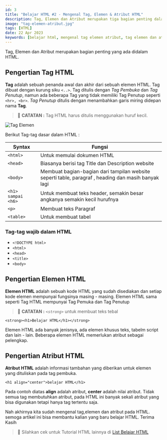 ```yaml
---
id: 3
title: "Belajar HTML #2 - Mengenal Tag, Elemen & Atribut HTML"
description: Tag, Elemen dan Atribut merupakan tiga bagian penting dalam HTML.
image: "tag-elemen-atribut.jpg"
tags: [HTML]
date: 22 Apr 2023
keywords: [belajar html, mengenal tag elemen atribut, tag elemen dan atribut pada html]
---
```


Tag, Elemen dan Atribut merupakan bagian penting yang ada didalam HTML.

## Pengertian Tag HTML

**Tag** adalah sebuah penanda awal dan akhir dari sebuah elemen HTML. Tag dibuat dengan kurung siku `<..>`. Tag ditulis dengan _Tag Pembuka_ dan _Tag Penutup_, namun ada beberapa Tag yang tidak memiliki Tag Penutup seperti `<hr>, <br>`. _Tag Penutup_ ditulis dengan menambahkan garis miring didepan nama **Tag**.

> 📝 **CATATAN :** Tag HTML harus ditulis menggunakan huruf kecil.

![Tag Elemen](/images/tag-html.jpg)

Berikut Tag-tag dasar dalam HTML :

| Syntax             | Fungsi                                                                                              |
| ------------------ | --------------------------------------------------------------------------------------------------- |
| `<html>`           | Untuk memulai dokumen HTML                                                                          |
| `<head>`           | Biasanya berisi tag Title dan Description website                                                   |
| `<body>`           | Membuat bagian-bagian dari tampilan website seperti table, paragraf , heading dan masih banyak lagi |
| `<h1> sampai <h6>` | Untuk membuat teks header, semakin besar angkanya semakin kecil hurufnya                            |
| `<p>`              | Membuat teks Paragraf                                                                               |
| `<table>`          | Untuk membuat tabel                                                                                 |

### Tag-tag wajib dalam HTML

-  `<!DOCTYPE html>`
-  `<html>`
-  `<head>`
-  `<title>`
-  `<body>`

## Pengertian Elemen HTML

**Elemen HTML** adalah sebuah kode HTML yang sudah disediakan dan setiap kode elemen mempunyai fungsinya masing - masing. Elemen HTML sama seperti Tag HTML mempunyai Tag Pemuka dan Tag Penutup

> 📝 **CATATAN :** _`<strong>`_ untuk membuat teks tebal

```
<strong><h1>Belajar HTML</h1></strong>
```

Elemen HTML ada banyak jenisnya, ada elemen khusus teks, tabelm script dan lain - lain. Beberapa elemen HTML memerlukan atribut sebagai pelengkap.

## Pengertian Atribut HTML

**Atribut HTML** adalah informasi tambahan yang diberikan untuk elemen yang dituliskan pada tag pembuka.

```
<h1 align="center">belajar HTML</h1>
```

Pada contoh diatas **align** adalah atribut, **center** adalah nilai atribut. Tidak semua tag membutuhkan atribut, pada HTML ini banyak sekali atribut yang bisa digunakan tetapi hanya tag tertentu saja.

Nah akhirnya kita sudah mengenal tag,elemen dan atribut pada HTML. semoga artikel ini bisa membantu kalian yang baru belajar HTML. Terima Kasih

> 📝 Silahkan cek untuk Tutorial HTML lainnya di <a class="text-blue-500" href="/tutorial/html">List Belajar HTML</a>
